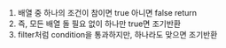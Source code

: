 1. 배열 중 하나의 조건이 참이면 true 아니면 false return
2. 즉, 모든 배열 돌 필요 없이 하나만 true면 조기반환
3. filter처럼 condition을 통과하지만, 하나라도 맞으면 조기반환
